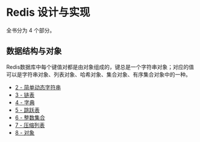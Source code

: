 # Redis 设计与实现
全书分为 4 个部分。

## 数据结构与对象
Redis数据库中每个键值对都是由对象组成的，键总是一个字符串对象；对应的值可以是字符串对象、列表对象、哈希对象、集合对象、有序集合对象中的一种。
- [2 - 简单动态字符串](part1.md/#2%20-%20简单动态字符串)
- [3 - 链表](part1.md/#3%20-%20链表)
- [4 - 字典](part1.md/#4%20-%20字典)
- [5 - 跳跃表](part1.md/#5%20-%20跳跃表)
- [6 - 整数集合](part1.md/#6%20-%20整数集合)
- [7 - 压缩列表](part1.md/#7%20-%20压缩列表)
- [8 - 对象](part1.md/#8%20-%20对象)

